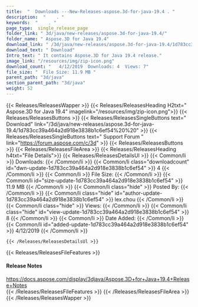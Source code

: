 ```yaml
---
title:  "  Downloads ---New-Releases-aspose.3d-for-java-19.4 . " 
description:  "    . " 
keywords:  "    . " 
page_type:  single_release_page
folder_link: " 3d/java/new-releases/aspose.3d-for-java-19.4/"
folder_name: " Aspose.3D for Java 19.4"
download_link: " /3d/java/new-releases/aspose.3d-for-java-19.4/1d783cc39a464a2d918e3838b1c6ef54"
download_text: " Download"
Intro_text: " It contains Aspose.3D for Java 19.4 release."
image_link: "/resources/img/zip-icon.png"
download_count: "   4/12/2019  Downloads: 4  Views: 7"
file_size: "  File Size: 11.9 MB "
parent_path: "3d/java"
section_parent_path: "3d/java"
weight: 52
---
```


{{< Releases/ReleasesWapper >}}
  {{< Releases/ReleasesHeading H2txt=" Aspose.3D for Java 19.4" imagelink="/resources/img/zip-icon.png">}}
  {{< Releases/ReleasesButtons >}}
    {{< Releases/ReleasesSingleButtons text=" Download" link="/3d/java/new-releases/aspose.3d-for-java-19.4/1d783cc39a464a2d918e3838b1c6ef54%20%20" >}}
    {{< Releases/ReleasesSingleButtons text=" Support Forum " link="https://forum.aspose.com/c/3d" >}}
  {{< Releases/ReleasesButtons >}}
  {{< Releases/ReleasesFileArea >}}
    {{< Releases/ReleasesHeading h4txt="File Details">}}
    {{< Releases/ReleasesDetailsUl >}}
            {{< Common/li  >}} Downloads: {{< /Common/li >}} 
      {{< Common/li class="downloadcount" id="dwn-update-1d783cc39a464a2d918e3838b1c6ef54" >}} 4 {{< /Common/li >}} 
      {{< Common/li  >}} File Size: {{< /Common/li >}} 
      {{< Common/li id="size-update-1d783cc39a464a2d918e3838b1c6ef54" >}} 11.9 MB {{< /Common/li >}} 
      {{< Common/li  class="hide" >}} Posted By: {{< /Common/li >}} 
      {{< Common/li class="hide" id="author-update-1d783cc39a464a2d918e3838b1c6ef54" >}} lex.chou {{< /Common/li >}} 
      {{< Common/li class="hide"  >}} Views: {{< /Common/li >}} 
      {{< Common/li class="hide" id="view-update-1d783cc39a464a2d918e3838b1c6ef54" >}} 8 {{< /Common/li >}} 
      {{< Common/li  >}} Date Added: {{< /Common/li >}} 
      {{< Common/li id="added-update-1d783cc39a464a2d918e3838b1c6ef54" >}} 4/12/2019 {{< /Common/li >}} 

    {{< /Releases/ReleasesDetailsUl >}}

  {{< Releases/ReleasesFileFeatures >}}
      <h4>Release Notes</h4><div><a href="https://docs.aspose.com/display/3djava/Aspose.3D+for+Java+19.4+Release+Notes">https://docs.aspose.com/display/3djava/Aspose.3D+for+Java+19.4+Release+Notes</a></div>
  {{< /Releases/ReleasesFileFeatures >}}
 {{< /Releases/ReleasesFileArea >}}
{{< /Releases/ReleasesWapper >}}


